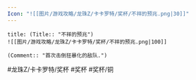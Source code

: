 ```yaml
---
Icon: "![[图片/游戏攻略/龙珠Z/卡卡罗特/奖杯/不祥的预兆.png|30]]"
---
```

```ad-common-bronze-trophy
title: (Title:: "不祥的预兆")
![[图片/游戏攻略/龙珠Z/卡卡罗特/奖杯/不祥的预兆.png|100]]

(Comment:: "首次击倒狂暴化的敌队.")
```

#龙珠Z/卡卡罗特/奖杯 #奖杯 #奖杯/铜
